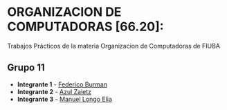 # ORGANIZACION DE COMPUTADORAS [66.20]: 

Trabajos Prácticos de la materia Organizacion de Computadoras de FIUBA

## Grupo 11

* **Integrante 1** - [Federico Burman](https://github.com/federicoburman)
* **Integrante 2** - [Azul Zaietz](https://github.com/azulzaietz)
* **Integrante 3** - [Manuel Longo Elia](https://github.com/manulon)

